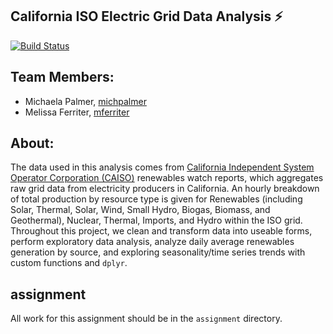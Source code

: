 
## California ISO Electric Grid Data Analysis :zap:
[![Build Status](https://travis-ci.com/espm-157/2017-final-michaela-melissa.svg?token=gtEiNqiCVUUeqagJypzy&branch=master)](https://travis-ci.com/espm-157/2017-final-michaela-melissa)

## Team Members:

- Michaela Palmer, [michpalmer](https://github.com/michpalmer)
- Melissa Ferriter, [mferriter](https://github.com/mferriter)

## About:

The data used in this analysis comes from  [California Independent System Operator Corporation (CAISO)](http://www.caiso.com/green/renewableswatch.html) renewables watch reports, which aggregates raw grid data from electricity producers in California.
An hourly breakdown of total production by resource type is given for Renewables (including Solar, Thermal, Solar, Wind, Small Hydro, Biogas, Biomass, and Geothermal), Nuclear, Thermal, Imports, and Hydro within the ISO grid.
Throughout this project, we clean and transform data into useable forms, perform exploratory data analysis, analyze daily average renewables generation by source, and exploring seasonality/time series trends with custom functions and `dplyr`. 

## assignment

All work for this assignment should be in the `assignment` directory.  




